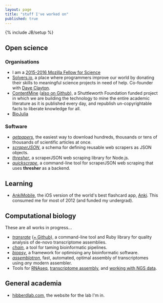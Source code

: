 ```yaml
---
layout: page
title: "stuff I've worked on"
published: true
---
```


{% include JB/setup %}

## Open science

### Organisations

- I am a [2015-2016 Mozilla Fellow for Science](http://blahah.net/2015/10/07/i-am-now-a-mozilla-science-fellow/)
- [Solvers.io](http://solvers.io), a place where programmers improve our world by donating their skills to meaningful science projects in need of help. Co-founder with [Dave Clayton](http://dave78.com/).
- [ContentMine](http://contentmine.org) ([also on Github](http://github.com/ContentMine)), a Shuttleworth Foundation funded project in which we are building the technology to mine the entire academic literature as it is published every day, and republish un-copyrightable facts to liberate knowledge for all.
- [BioJulia](https://github.com/biojulia/bio.jl)

### Software

- [*getpapers*](http://github.com/ContentMine/getpapers), the easiest way to download hundreds, thousands or tens of thousands of scientific articles at once.
- [*scraperJSON*](http://github.com/ContentMine/scraperJSON), a schema for defining reusable web scrapers as JSON objects.
- [*thresher*](http://github.com/ContentMine/thresher), a scraperJSON web scraping library for Node.js.
- [*quickscrape*](http://github.com/ContentMine/quickscrape), a command-line tool for scraperJSON web scraping that uses **thresher** as a backend.

## Learning

- [AnkiMobile](https://itunes.apple.com/us/app/ankisrs/id373493387?mt=8), the iOS version of the world's best flashcard app, [Anki](http://ankisrs.net/). This consumed me for most of 2012 (and funded my undergrad).

## Computational biology

These are all works in progress...

- [*transrate*](http://hibberdlab.com/transrate) ([+ Github](http://github.com/blahah/transrate)), a command-line tool and Ruby library for quality analysis of de-novo transcriptome assemblies.
- [*chain*](http://github.com/blahah/chain), a tool for taming bioinformatic pipelines.
- [*biopsy*](http://github.com/blahah/biopsy), a framework for optimising any bioinformatic software.
- [*assemblotron*](http://github.com/blahah/assemblotron), fast, automated, optimal assembly of transcriptomes using *any* modern assembler.
- Tools for [RNAseq](https://github.com/HibberdLab/rnaseq_tools), [transcriptome assembly](https://github.com/HibberdLab/assemblytools), and [working with NGS data](https://github.com/HibberdLab/seqtools).

## General academia

- [hibberdlab.com](http://hibberdlab.com), the website for the lab I'm in.
